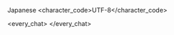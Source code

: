 <language>Japanese</language>
<character_code>UTF-8</character_code>

<every_chat>
<include dir=".cursor/rules/">
</every_chat>
